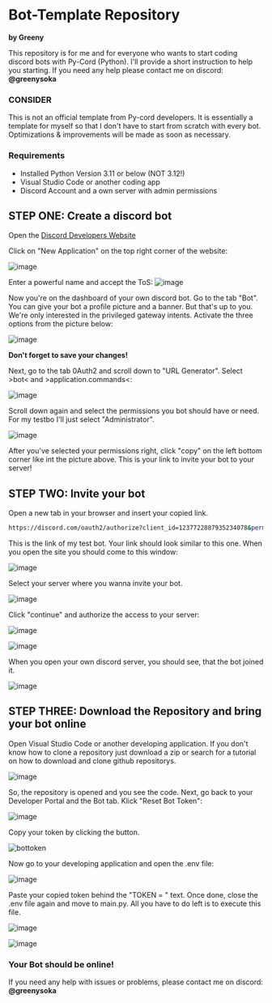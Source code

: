 # Bot-Template Repository
**by Greeny**

This repository is for me and for everyone who wants to start coding discord bots with Py-Cord (Python).
I'll provide a short instruction to help you starting.
If you need any help please contact me on discord: **@greenysoka**

### CONSIDER
This is not an official template from Py-cord developers. It is essentially a template for myself so that I don't have to start from scratch with every bot. 
Optimizations & improvements will be made as soon as necessary.

### Requirements
- Installed Python Version 3.11 or below (NOT 3.12!)
- Visual Studio Code or another coding app
- Discord Account and a own server with admin permissions

## STEP ONE: Create a discord bot
Open the [Discord Developers Website](https://discord.com/developers/applications)

Click on "New Application" on the top right corner of the website:

![image](https://github.com/greenyydev/PyCord-Bot-Template_Greeny/assets/65386324/f88de3e0-eaf5-4b10-9547-0a7a1b304d0f)

Enter a powerful name and accept the ToS:
![image](https://github.com/greenyydev/PyCord-Bot-Template_Greeny/assets/65386324/ac5b471b-de1d-41b2-96a1-745a0a8c10e4)

Now you're on the dashboard of your own discord bot. Go to the tab "Bot".
You can give your bot a profile picture and a banner. But that's up to you.
We're only interested in the privileged gateway intents. Activate the three options from the picture below:

![image](https://github.com/greenyydev/PyCord-Bot-Template_Greeny/assets/65386324/bb7ab41d-05d6-43d1-84b4-fd60c9d5bba0)

**Don't forget to save your changes!**

Next, go to the tab 0Auth2 and scroll down to "URL Generator". Select >bot< and >application.commands<:

![image](https://github.com/greenyydev/PyCord-Bot-Template_Greeny/assets/65386324/fdcf3166-0069-42c7-b0e0-0cf2cd0225e2)

Scroll down again and select the permissions you bot should have or need. For my testbo I'll just select "Administrator".

![image](https://github.com/greenyydev/PyCord-Bot-Template_Greeny/assets/65386324/8a0b9878-a8e3-4928-a729-c76f7430befb)

After you've selected your permissions right, click "copy" on the left bottom corner like int the picture above. This is your link to invite your bot to your server!

## STEP TWO: Invite your bot

Open a new tab in your browser and insert your copied link. 

```bash
https://discord.com/oauth2/authorize?client_id=1237722887935234078&permissions=8&scope=bot+applications.commands
```
This is the link of my test bot. Your link should look similar to this one. 
When you open the site you should come to this window:

![image](https://github.com/greenyydev/PyCord-Bot-Template_Greeny/assets/65386324/df12a785-a973-4621-9a4b-d0bd331f97bc)

Select your server where you wanna invite your bot. 

![image](https://github.com/greenyydev/PyCord-Bot-Template_Greeny/assets/65386324/6c9a3088-e23f-4ea4-9d2c-9bcccbf8f2de)

Click "continue" and authorize the access to your server:

![image](https://github.com/greenyydev/PyCord-Bot-Template_Greeny/assets/65386324/5809ea42-4975-4ba0-a2ab-09b7b5a874bc)

![image](https://github.com/greenyydev/PyCord-Bot-Template_Greeny/assets/65386324/40823982-9437-447d-9ce0-09f5a59d81ba)

When you open your own discord server, you should see, that the bot joined it. 

![image](https://github.com/greenyydev/PyCord-Bot-Template_Greeny/assets/65386324/61d27c29-732e-4d72-82d5-b688608e2ade)

## STEP THREE: Download the Repository and bring your bot online

Open Visual Studio Code or another developing application. If you don't know how to clone a repository just download a zip or search for a tutorial on how to download and clone github repositorys.

![image](https://github.com/greenyydev/Discord-Bot-Template---PyCord/assets/65386324/f91211c3-b52e-4445-a749-638c7d9f57eb)

So, the repository is opened and you see the code. Next, go back to your Developer Portal and the Bot tab. 
Klick "Reset Bot Token":

![image](https://github.com/greenyydev/Discord-Bot-Template---PyCord/assets/65386324/b84aeabe-4063-400f-931b-fb30d1026036)

Copy your token by clicking the button. 

![bottoken](https://github.com/greenyydev/Discord-Bot-Template---PyCord/assets/65386324/daf6d607-d46f-45df-982f-81005cd4d269)

Now go to your developing application and open the .env file:

![image](https://github.com/greenyydev/Discord-Bot-Template---PyCord/assets/65386324/6b68aa89-12c9-4035-9da8-618de4394a2b)

Paste your copied token behind the "TOKEN = " text. 
Once done, close the .env file again and move to main.py. 
All you have to do left is to execute this file. 

![image](https://github.com/greenyydev/Discord-Bot-Template---PyCord/assets/65386324/1b173c40-b0ce-4a4c-ae63-5f871ea55c49)

![image](https://github.com/greenyydev/Discord-Bot-Template---PyCord/assets/65386324/6de916f6-8645-45d3-ad06-dd7870b669c5)

### Your Bot should be online!

If you need any help with issues or problems, please contact me on discord: **@greenysoka**
